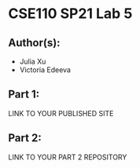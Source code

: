 # CSE110 SP21 Lab 5

## Author(s):
- Julia Xu
- Victoria Edeeva

## Part 1:

LINK TO YOUR PUBLISHED SITE

## Part 2:

LINK TO YOUR PART 2 REPOSITORY
